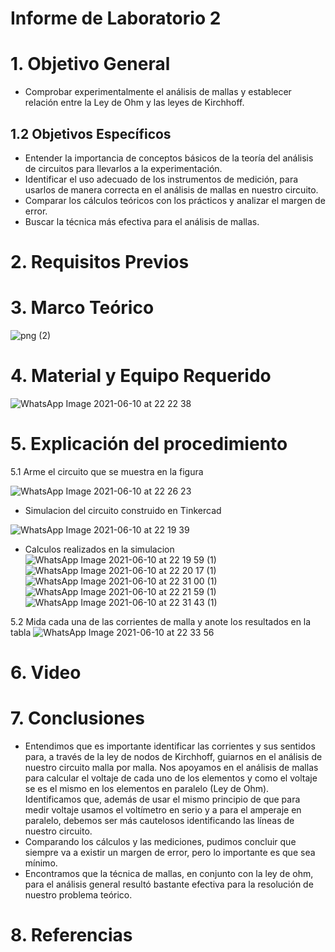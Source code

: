 # Informe de Laboratorio 2
# 1. Objetivo General
- Comprobar experimentalmente el análisis de mallas y establecer relación entre la Ley de Ohm y las leyes de Kirchhoff.
## 1.2 Objetivos Específicos
- Entender la importancia de conceptos básicos de la teoría del análisis de circuitos para llevarlos a la experimentación. 
- Identificar el uso adecuado de los instrumentos de medición, para usarlos de manera correcta en el análisis de mallas en nuestro circuito.
- Comparar los cálculos teóricos con los prácticos y analizar el margen de error.
- Buscar la técnica más efectiva para el análisis de mallas.

# 2. Requisitos Previos
# 3. Marco Teórico
![png (2)](https://user-images.githubusercontent.com/85137954/121615684-10d71b00-ca27-11eb-8152-de3150ee0483.png)
# 4. Material y Equipo Requerido

![WhatsApp Image 2021-06-10 at 22 22 38](https://user-images.githubusercontent.com/85137954/121626873-dd52bb80-ca3b-11eb-887c-1c1df77301fa.jpeg)

# 5. Explicación del procedimiento

5.1 Arme el circuito que se muestra en la figura

![WhatsApp Image 2021-06-10 at 22 26 23](https://user-images.githubusercontent.com/85137954/121626438-0f175280-ca3b-11eb-8454-2afd3525ca6c.jpeg)

- Simulacion del circuito construido en Tinkercad

![WhatsApp Image 2021-06-10 at 22 19 39](https://user-images.githubusercontent.com/85137954/121626502-2bb38a80-ca3b-11eb-9d46-61c33ef27e53.jpeg)

- Calculos realizados en la simulacion
![WhatsApp Image 2021-06-10 at 22 19 59 (1)](https://user-images.githubusercontent.com/85137954/121626790-b8f6df00-ca3b-11eb-96a5-864a5424cdbd.jpeg)
![WhatsApp Image 2021-06-10 at 22 20 17 (1)](https://user-images.githubusercontent.com/85137954/121626806-bf855680-ca3b-11eb-8eca-ed4ce5abdd10.jpeg)
![WhatsApp Image 2021-06-10 at 22 31 00 (1)](https://user-images.githubusercontent.com/85137954/121626826-c57b3780-ca3b-11eb-96a2-62bfd79c1d6d.jpeg)
![WhatsApp Image 2021-06-10 at 22 21 59 (1)](https://user-images.githubusercontent.com/85137954/121626840-cb711880-ca3b-11eb-9e97-99b14947ed5d.jpeg)
![WhatsApp Image 2021-06-10 at 22 31 43 (1)](https://user-images.githubusercontent.com/85137954/121626848-d0ce6300-ca3b-11eb-8559-cdc689349ccf.jpeg)

5.2 Mida cada una de las corrientes de malla y anote los resultados en la tabla
![WhatsApp Image 2021-06-10 at 22 33 56](https://user-images.githubusercontent.com/85137954/121626915-f491a900-ca3b-11eb-8515-26b431a59e26.jpeg)


# 6. Video
# 7. Conclusiones
- Entendimos que es importante identificar las corrientes y sus sentidos para, a través de la ley de nodos de Kirchhoff, guiarnos en el análisis de nuestro circuito malla por malla. Nos apoyamos en el análisis de mallas para calcular el voltaje de cada uno de los elementos y como el voltaje se es el mismo en los elementos en paralelo (Ley de Ohm).
Identificamos que, además de usar el mismo principio de que para medir voltaje usamos el voltímetro en serio y a para el amperaje en paralelo, debemos ser más cautelosos identificando las líneas de nuestro circuito.
- Comparando los cálculos y las mediciones, pudimos concluir que siempre va a existir un margen de error, pero lo importante es que sea mínimo.
- Encontramos que la técnica de mallas, en conjunto con la ley de ohm, para el análisis general resultó bastante efectiva para la resolución de nuestro problema teórico.

# 8. Referencias

